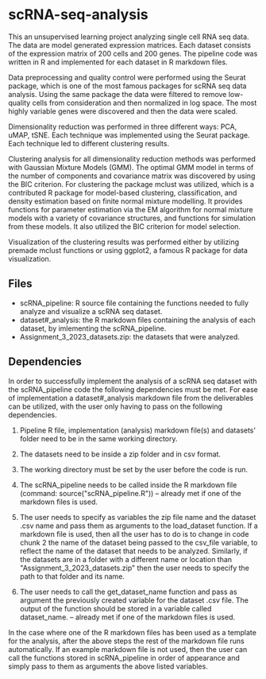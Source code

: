 # scRNA-seq-analysis
This an unsupervised learning project analyzing single cell RNA seq data. The data are model generated expression matrices. Each dataset consists of the expression matrix of 200 cells and 200 genes. The pipeline code was written in R and implemented for each dataset in R markdown files. 

Data preprocessing and quality control were performed using the Seurat package, which is one of the most famous packages for scRNA seq data analysis. Using the same package the data were filtered to remove low-quality cells from consideration and then normalized in log space. The most highly variable genes were discovered and then the data were scaled.

Dimensionality reduction was performed in three different ways: PCA, uMAP, tSNE. Each technique was implemented using the Seurat package. Each technique led to different clustering results.

Clustering analysis for all dimensionality reduction methods was performed with Gaussian Mixture Models (GMM). The optimal GMM model in terms of the number of components and covariance matrix was discovered by using the BIC criterion. For clustering the package mclust was utilized, which is a contributed R package for model-based clustering, classification, and density estimation based on finite normal mixture modelling. It provides functions for parameter estimation via the EM algorithm for normal mixture models with a variety of covariance structures, and functions for simulation from these models. It also utilized the BIC criterion for model selection.

Visualization of the clustering results was performed either by utilizing premade mclust functions or using ggplot2, a famous R package for data visualization.


## Files
* scRNA_pipeline: R source file containing the functions needed to fully analyze and visualize a scRNA seq dataset.
* dataset#_analysis: the R markdown files containing the analysis of each dataset, by imlementing the scRNA_pipeline.
* Assignment_3_2023_datasets.zip: the datasets that were analyzed.


## Dependencies
In order to successfully implement the analysis of a scRNA seq dataset with the scRNA_pipeline code the following dependencies must be met. For ease of implementation a dataset#_analysis markdown file from the deliverables can be utilized, with the user only having to pass on the following dependencies.

1.	Pipeline R file, implementation (analysis) markdown file(s) and datasets' folder need to be in the same working directory.

2.	The datasets need to be inside a zip folder and in csv format.

3.	The working directory must be set by the user before the code is run.

4.	The scRNA_pipeline needs to be called inside the R markdown file (command: source("scRNA_pipeline.R")) – already met if one of the markdown files is used.

5.	The user needs to specify as variables the zip file name and the dataset .csv name and pass them as arguments to the load_dataset function. 
If a markdown file is used, then all the user has to do is to change in code chunk 2 the name of the dataset being passed to the csv_file variable, to reflect the name of the dataset that needs to be analyzed. Similarly, if the datasets are in a folder with a different name or location than "Assignment_3_2023_datasets.zip" then the user needs to specify the path to that folder and its name.

6.	The user needs to call the get_dataset_name function and pass as argument the previously created variable for the dataset .csv file. The output of the function should be stored in a variable called dataset_name. – already met if one of the markdown files is used.

In the case where one of the R markdown files has been used as a template for the analysis, after the above steps the rest of the markdown file runs automatically. If an example markdown file is not used, then the user can call the functions stored in scRNA_pipeline in order of appearance and simply pass to them as arguments the above listed variables.

